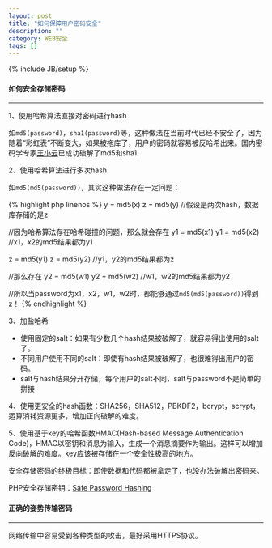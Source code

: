 ```yaml
---
layout: post
title: "如何保障用户密码安全"
description: ""
category: WEB安全
tags: []
---
```

{% include JB/setup %}

#### 如何安全存储密码
- - -
1、使用哈希算法直接对密码进行hash

如`md5(password)`，`sha1(password)`等，这种做法在当前时代已经不安全了，因为随着“彩虹表”不断变大，如果被拖库了，用户的密码就容易被反哈希出来。国内密码学专家[王小云](http://baike.baidu.com/subview/350813/7544439.htm)已成功破解了md5和sha1.

<!--more-->

2、使用哈希算法进行多次hash

如`md5(md5(password))`，其实这种做法存在一定问题：

{% highlight php linenos %}
y = md5(x)
z = md5(y)  //假设是两次hash，数据库存储的是z

//因为哈希算法存在哈希碰撞的问题，那么就会存在
y1 = md5(x1)
y1 = md5(x2) //x1，x2的md5结果都为y1

z = md5(y1)
z = md5(y2) //y1，y2的md5结果都为z

//那么存在
y2 = md5(w1)
y2 = md5(w2) //w1，w2的md5结果都为y2

//所以当password为x1，x2，w1，w2时，都能够通过`md5(md5(password))`得到z！
{% endhighlight %}

3、加盐哈希

* 使用固定的salt：如果有少数几个hash结果被破解了，就容易得出使用的salt了。
* 不同用户使用不同的salt：即使有hash结果被破解了，也很难得出用户的密码。
* salt与hash结果分开存储，每个用户的salt不同，salt与password不是简单的拼接

4、使用更安全的hash函数：SHA256，SHA512，PBKDF2，bcrypt，scrypt，运算消耗资源更多，增加正向破解的难度。

5、使用基于key的哈希函数HMAC(Hash-based Message Authentication Code)，HMAC以密钥和消息为输入，生成一个消息摘要作为输出。这样可以增加反向破解的难度。key应该被存储在一个安全性极高的地方。

安全存储密码的终极目标：即使数据和代码都被拿走了，也没办法破解出密码来。

PHP安全存储密钥：[Safe Password Hashing](http://php.net/manual/en/faq.passwords.php)

#### 正确的姿势传输密码
- - -
网络传输中容易受到各种类型的攻击，最好采用HTTPS协议。


